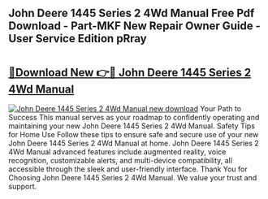 ## John Deere 1445 Series 2 4Wd Manual Free Pdf Download - Part-MKF New Repair Owner Guide - User Service Edition pRray

# <h2><a href="http://bc94878.oget.top/?id=John+Deere+1445+Series+2+4Wd+Manual">🔗Download New 👉🔴 John Deere 1445 Series 2 4Wd Manual</a></h2>

[![John Deere 1445 Series 2 4Wd Manual new download](https://i.imgur.com/5g1atiW.png)](http://bc94878.oget.top/?id=John+Deere+1445+Series+2+4Wd+Manual)
Your Path to Success This manual serves as your roadmap to confidently operating and maintaining your new John Deere 1445 Series 2 4Wd Manual. Safety Tips for Home Use Follow these tips to ensure safe and secure use of your new John Deere 1445 Series 2 4Wd Manual at home. John Deere 1445 Series 2 4Wd Manual advanced features include augmented reality, voice recognition, customizable alerts, and multi-device compatibility, all accessible through the sleek and user-friendly interface. Thank You for Choosing John Deere 1445 Series 2 4Wd Manual. We value your trust and support.
